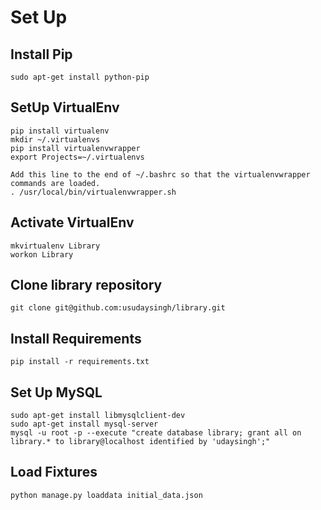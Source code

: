 # Set Up

## Install Pip
	sudo apt-get install python-pip

## SetUp VirtualEnv

	pip install virtualenv
	mkdir ~/.virtualenvs
	pip install virtualenvwrapper
	export Projects=~/.virtualenvs
	
	Add this line to the end of ~/.bashrc so that the virtualenvwrapper commands are loaded.
	. /usr/local/bin/virtualenvwrapper.sh

## Activate VirtualEnv
	mkvirtualenv Library
	workon Library

## Clone library repository
	git clone git@github.com:usudaysingh/library.git

## Install Requirements
	pip install -r requirements.txt

## Set Up MySQL
	sudo apt-get install libmysqlclient-dev
	sudo apt-get install mysql-server
	mysql -u root -p --execute "create database library; grant all on library.* to library@localhost identified by 'udaysingh';"

## Load Fixtures
	python manage.py loaddata initial_data.json
